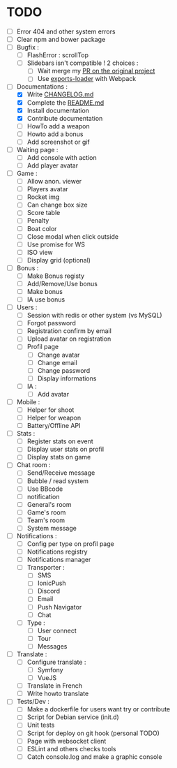 TODO
====

- [ ] Error 404 and other system errors
- [ ] Clear npm and bower package
- [ ] Bugfix :
	- [ ] FlashError : scrollTop
	- [ ] Slidebars isn't compatible ! 2 choices :
		- [ ] Wait merge my [PR on the original project](https://github.com/adchsm/Slidebars/pull/264)
		- [ ] Use [exports-loader](https://github.com/webpack-contrib/exports-loader) with Webpack
- [ ] Documentations :
    - [X] Write [CHANGELOG.md](CHANGELOG)
	- [X] Complete the [README.md](README)
	- [X] Install documentation
	- [X] Contribute documentation
	- [ ] HowTo add a weapon
	- [ ] Howto add a bonus
	- [ ] Add screenshot or gif
- [ ] Waiting page :
    - [ ] Add console with action
    - [ ] Add player avatar
- [ ] Game :
    - [ ] Allow anon. viewer
    - [ ] Players avatar
    - [ ] Rocket img
    - [ ] Can change box size
    - [ ] Score table
    - [ ] Penalty
    - [ ] Boat color
    - [ ] Close modal when click outside
    - [ ] Use promise for WS
    - [ ] ISO view
    - [ ] Display grid (optional)
- [ ] Bonus :
    - [ ] Make Bonus registy
    - [ ] Add/Remove/Use bonus
    - [ ] Make bonus
	- [ ] IA use bonus
- [ ] Users :
	- [ ] Session with redis or other system (vs MySQL)
    - [ ] Forgot password
    - [ ] Registration confirm by email
    - [ ] Upload avatar on registration
    - [ ] Profil page
        - [ ] Change avatar
        - [ ] Change email
        - [ ] Change password
        - [ ] Display informations
	- [ ] IA :
		- [ ] Add avatar
- [ ] Mobile :
    - [ ] Helper for shoot
    - [ ] Helper for weapon
    - [ ] Battery/Offline API
- [ ] Stats :
    - [ ] Register stats on event
    - [ ] Display user stats on profil
    - [ ] Display stats on game
- [ ] Chat room :
	- [ ] Send/Receive message
	- [ ] Bubble / read system
    - [ ] Use BBcode
    - [ ] notification
    - [ ] General's room
    - [ ] Game's room
    - [ ] Team's room
    - [ ] System message
- [ ] Notifications :
    - [ ] Config per type on profil page
	- [ ] Notifications registry
	- [ ] Notifications manager
    - [ ] Transporter :
        - [ ] SMS
        - [ ] IonicPush
        - [ ] Discord
        - [ ] Email
        - [ ] Push Navigator
        - [ ] Chat
    - [ ] Type :
        - [ ] User connect
        - [ ] Tour
        - [ ] Messages
- [ ] Translate :
	- [ ] Configure translate :
		- [ ] Symfony
		- [ ] VueJS
	- [ ] Translate in French
	- [ ] Write howto translate
- [ ] Tests/Dev :
	- [ ] Make a dockerfile for users want try or contribute
	- [ ] Script for Debian service (init.d)
	- [ ] Unit tests
	- [ ] Script for deploy on git hook (personal TODO)
	- [ ] Page with websocket client
	- [ ] ESLint and others checks tools
	- [ ] Catch console.log and make a graphic console
